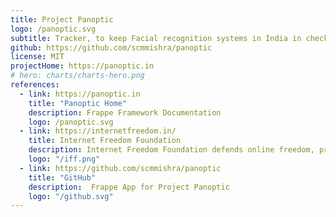 ```yaml
---
title: Project Panoptic
logo: /panoptic.svg
subtitle: Tracker, to keep Facial recognition systems in India in check. Built for Internet Freedom Foundation.
github: https://github.com/scmmishra/panoptic
license: MIT
projectHome: https://panoptic.in
# hero: charts/charts-hero.png
references:
  - link: https://panoptic.in
    title: "Panoptic Home"
    description: Frappe Framework Documentation
    logo: /panoptic.svg
  - link: https://internetfreedom.in/
    title: Internet Freedom Foundation
    description: Internet Freedom Foundation defends online freedom, privacy and innovation in India
    logo: "/iff.png"
  - link: https://github.com/scmmishra/panoptic
    title: "GitHub"
    description:  Frappe App for Project Panoptic 
    logo: "/github.svg"
---
```


<reference-card :references="references"></reference-card>